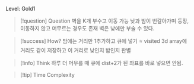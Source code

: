 Level: Gold1

> [!question] Question
> 벽을 K개 부수고 이동 가능
> 낮과 밤이 번갈아가며 등장, 이동하지 않고 머무르는 경우도 존재
> 벽은 낮에만 부술 수 있다.

> [!success] How?
> 밤에는 거리만 1추가하고 큐에 넣기
> ⭐️ visited 3d array에 거리도 같이 저장하고 이 거리로 낮인지 밤인지 판별

> [!info] Think
> 하루 더 머무를 때 큐에 dist+2가 된 좌표를 바로 넣으면 안됨.

> [!tip] Time Complexity
